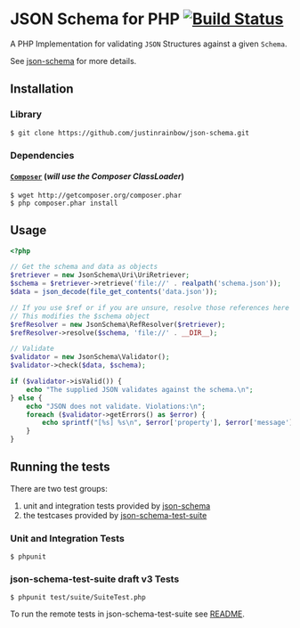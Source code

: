 # JSON Schema for PHP [![Build Status](https://secure.travis-ci.org/justinrainbow/json-schema.png)](http://travis-ci.org/justinrainbow/json-schema)

A PHP Implementation for validating `JSON` Structures against a given `Schema`.

See [json-schema](http://json-schema.org/) for more details.

## Installation

### Library

    $ git clone https://github.com/justinrainbow/json-schema.git

### Dependencies

#### [`Composer`](https://github.com/composer/composer) (*will use the Composer ClassLoader*)

    $ wget http://getcomposer.org/composer.phar
    $ php composer.phar install

## Usage

```php
<?php

// Get the schema and data as objects
$retriever = new JsonSchema\Uri\UriRetriever;
$schema = $retriever->retrieve('file://' . realpath('schema.json'));
$data = json_decode(file_get_contents('data.json'));

// If you use $ref or if you are unsure, resolve those references here
// This modifies the $schema object
$refResolver = new JsonSchema\RefResolver($retriever);
$refResolver->resolve($schema, 'file://' . __DIR__);

// Validate
$validator = new JsonSchema\Validator();
$validator->check($data, $schema);

if ($validator->isValid()) {
    echo "The supplied JSON validates against the schema.\n";
} else {
    echo "JSON does not validate. Violations:\n";
    foreach ($validator->getErrors() as $error) {
        echo sprintf("[%s] %s\n", $error['property'], $error['message']);
    }
}
```

## Running the tests

There are two test groups:

1. unit and integration tests provided by [json-schema](#)
1. the testcases provided by [json-schema-test-suite](https://github.com/json-schema/JSON-Schema-Test-Suite)

### Unit and Integration Tests

    $ phpunit

### json-schema-test-suite draft v3 Tests

    $ phpunit test/suite/SuiteTest.php

To run the remote tests in json-schema-test-suite see [README](tests/suite/server/README.md).

